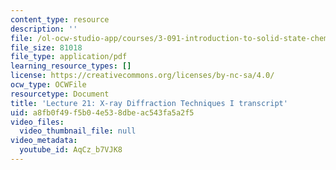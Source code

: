 ```yaml
---
content_type: resource
description: ''
file: /ol-ocw-studio-app/courses/3-091-introduction-to-solid-state-chemistry-fall-2018/AqCz_b7VJK8_transcript.pdf
file_size: 81018
file_type: application/pdf
learning_resource_types: []
license: https://creativecommons.org/licenses/by-nc-sa/4.0/
ocw_type: OCWFile
resourcetype: Document
title: 'Lecture 21: X-ray Diffraction Techniques I transcript'
uid: a8fb0f49-f5b0-4e53-8dbe-ac543fa5a2f5
video_files:
  video_thumbnail_file: null
video_metadata:
  youtube_id: AqCz_b7VJK8
---
```

